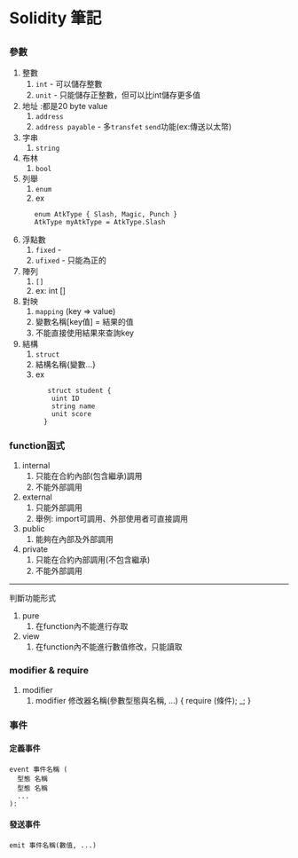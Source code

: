 # Solidity 筆記

##

### 參數
1. 整數
   1. `int` - 可以儲存整數
   2. `unit` - 只能儲存正整數，但可以比int儲存更多值
2. 地址 :都是20 byte value
   1. `address`
   2. `address payable` - 多`transfet` `send`功能(ex:傳送以太幣)
3. 字串
   1. `string`
4. 布林
   1. `bool`
5. 列舉
   1. `enum` 
   2. ex
   ```shell
      enum AtkType { Slash, Magic, Punch }
      AtkType myAtkType = AtkType.Slash
   ```
6. 浮點數
   1. `fixed` - 
   2. `ufixed` - 只能為正的
7. 陣列
   1. `[]`
   2. ex: int []
8. 對映
   1. `mapping` (key => value)
   2. 變數名稱[key值] = 結果的值
   3. 不能直接使用結果來查詢key
9. 結構
   1. `struct`
   2. 結構名稱{變數...}
   3. ex
      ```shell
         struct student {
          uint ID
          string name
          unit score
        }
      ```
      
### function函式
1. internal
   1. 只能在合約內部(包含繼承)調用
   2. 不能外部調用
2. external
   1. 只能外部調用
   2. 舉例: import可調用、外部使用者可直接調用
3. public
   1. 能夠在內部及外部調用
4. private
   1. 只能在合約內部調用(不包含繼承)
   2. 不能外部調用
---
判斷功能形式
1. pure
   1. 在function內不能進行存取
2. view
   1. 在function內不能進行數值修改，只能讀取

### modifier & require
1. modifier
   1. modifier 修改器名稱(參數型態與名稱, ...) { require (條件);  _; }

### 事件
#### 定義事件
```shell
event 事件名稱 (
  型態 名稱
  型態 名稱
  ...
):
```
#### 發送事件
```shell
emit 事件名稱(數值, ...)
```